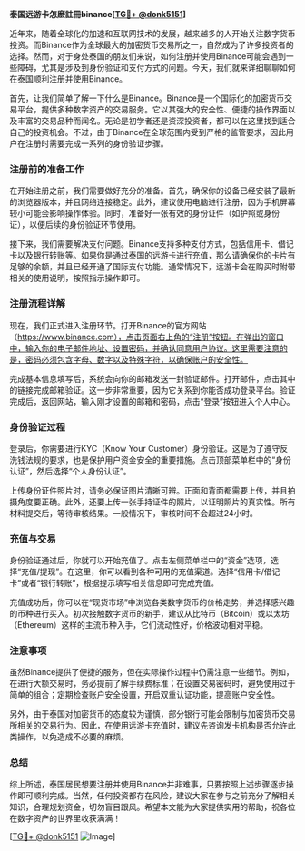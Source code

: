 **泰国远游卡怎麽註冊binance[[TG💪+ @donk5151](https://t.me/s/donk5151)]**

近年来，随着全球化的加速和互联网技术的发展，越来越多的人开始关注数字货币投资。而Binance作为全球最大的加密货币交易所之一，自然成为了许多投资者的选择。然而，对于身处泰国的朋友们来说，如何注册并使用Binance可能会遇到一些障碍，尤其是涉及到身份验证和支付方式的问题。今天，我们就来详细聊聊如何在泰国顺利注册并使用Binance。

首先，让我们简单了解一下什么是Binance。Binance是一个国际化的加密货币交易平台，提供多种数字资产的交易服务。它以其强大的安全性、便捷的操作界面以及丰富的交易品种而闻名。无论是初学者还是资深投资者，都可以在这里找到适合自己的投资机会。不过，由于Binance在全球范围内受到严格的监管要求，因此用户在注册时需要完成一系列的身份验证步骤。

### 注册前的准备工作

在开始注册之前，我们需要做好充分的准备。首先，确保你的设备已经安装了最新的浏览器版本，并且网络连接稳定。此外，建议使用电脑进行注册，因为手机屏幕较小可能会影响操作体验。同时，准备好一张有效的身份证件（如护照或身份证），以便后续的身份验证环节使用。

接下来，我们需要解决支付问题。Binance支持多种支付方式，包括信用卡、借记卡以及银行转账等。如果你是通过泰国的远游卡进行充值，那么请确保你的卡片有足够的余额，并且已经开通了国际支付功能。通常情况下，远游卡会在购买时附带相关的使用说明，按照指示操作即可。

### 注册流程详解

现在，我们正式进入注册环节。打开Binance的官方网站（https://www.binance.com），点击页面右上角的“注册”按钮。在弹出的窗口中，输入你的电子邮件地址、设置密码，并确认同意用户协议。这里需要注意的是，密码必须包含字母、数字以及特殊字符，以确保账户的安全性。

完成基本信息填写后，系统会向你的邮箱发送一封验证邮件。打开邮件，点击其中的链接完成邮箱验证。这一步非常重要，因为它关系到你能否成功登录平台。验证完成后，返回网站，输入刚才设置的邮箱和密码，点击“登录”按钮进入个人中心。

### 身份验证过程

登录后，你需要进行KYC（Know Your Customer）身份验证。这是为了遵守反洗钱法规的要求，也是保护用户资金安全的重要措施。点击顶部菜单栏中的“身份认证”，然后选择“个人身份认证”。

上传身份证件照片时，请务必保证图片清晰可辨。正面和背面都需要上传，并且拍摄角度要正确。此外，还要上传一张手持证件的照片，以证明照片的真实性。所有材料提交后，等待审核结果。一般情况下，审核时间不会超过24小时。

### 充值与交易

身份验证通过后，你就可以开始充值了。点击左侧菜单栏中的“资金”选项，选择“充值/提现”。在这里，你可以看到各种可用的充值渠道。选择“信用卡/借记卡”或者“银行转账”，根据提示填写相关信息即可完成充值。

充值成功后，你可以在“现货市场”中浏览各类数字货币的价格走势，并选择感兴趣的币种进行买入。初次接触数字货币的新手，建议从比特币（Bitcoin）或以太坊（Ethereum）这样的主流币种入手，它们流动性好，价格波动相对平稳。

### 注意事项

虽然Binance提供了便捷的服务，但在实际操作过程中仍需注意一些细节。例如，在进行大额交易时，务必提前了解手续费标准；在设置交易密码时，避免使用过于简单的组合；定期检查账户安全设置，开启双重认证功能，提高账户安全性。

另外，由于泰国对加密货币的态度较为谨慎，部分银行可能会限制与加密货币交易所相关的交易行为。因此，在使用远游卡充值时，建议先咨询发卡机构是否允许此类操作，以免造成不必要的麻烦。

### 总结

综上所述，泰国居民想要注册并使用Binance并非难事，只要按照上述步骤逐步操作即可顺利完成。当然，任何投资都存在风险，建议大家在参与之前充分了解相关知识，合理规划资金，切勿盲目跟风。希望本文能为大家提供实用的帮助，祝各位在数字资产的世界里收获满满！

[[TG💪+ @donk5151](https://t.me/s/donk5151) ![Image](https://i.postimg.cc/rwNCRYN7/Snipaste-2025-04-30-17-27-05.png)]